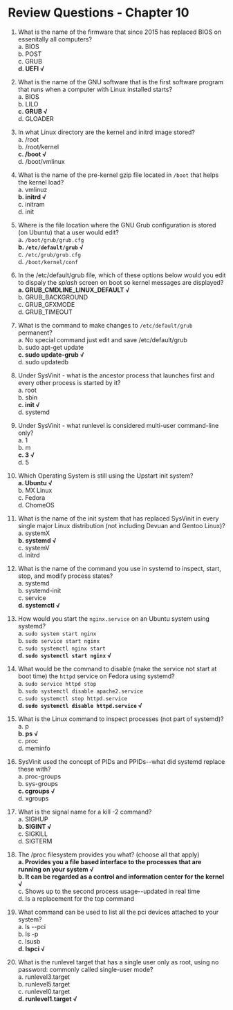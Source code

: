# Review Questions - Chapter 10

1. What is the name of the firmware that since 2015 has replaced BIOS on essenitally all computers?   
a. BIOS   
b. POST   
c. GRUB   
**d. UEFI √**   

2. What is the name of the GNU software that is the first software program that runs when a computer with Linux installed starts?   
a. BIOS    
b. LILO   
**c. GRUB √**   
d. GLOADER   

3. In what Linux directory are the kernel and initrd image stored?    
a. /root   
b. /root/kernel   
**c. /boot √**   
d. /boot/vmlinux    

4. What is the name of the pre-kernel gzip file located in `/boot` that helps the kernel load?   
a. vmlinuz   
**b. initrd √**   
c. initram    
d. init    

5. Where is the file location where the GNU Grub configuration is stored (on Ubuntu) that a user would edit?   
a. `/boot/grub/grub.cfg`    
**b. `/etc/default/grub` √**    
c. `/etc/grub/grub.cfg`    
d. `/boot/kernel/conf`    

6. In the /etc/default/grub file, which of these options below would you edit to dispaly the *splash* screen on boot so kernel messages are displayed?    
**a. GRUB_CMDLINE_LINUX_DEFAULT √**    
b. GRUB_BACKGROUND    
c. GRUB_GFXMODE     
d. GRUB_TIMEOUT     

7. What is the command to make changes to `/etc/default/grub` permanent?    
a. No special command just edit and save /etc/default/grub   
b. sudo apt-get update    
**c. sudo update-grub √**     
d. sudo updatedb    

8. Under SysVinit - what is the ancestor process that launches first and every other process is started by it?     
a. root    
b. sbin     
**c. init √**     
d. systemd     

9. Under SysVinit - what runlevel is considered multi-user command-line only?    
a. 1   
b. m   
**c. 3 √**    
d. 5    

10. Which Operating System is still using the Upstart init system?    
**a. Ubuntu √**    
b. MX Linux     
c. Fedora     
d. ChomeOS     

11. What is the name of the init system that has replaced SysVinit in every single major Linux distribution (not including Devuan and Gentoo Linux)?     
a. systemX    
**b. systemd √**     
c. systemV    
d. initrd    

12. What is the name of the command you use in systemd to inspect, start, stop, and modify process states?    
a. systemd    
b. systemd-init    
c. service    
**d. systemctl √**    

13. How would you start the `nginx.service` on an Ubuntu system using systemd?    
a. `sudo system start nginx`    
b. `sudo service start nginx`     
c. `sudo systemctl nginx start`     
**d. `sudo systemctl start nginx` √**       

14. What would be the command to disable (make the service not start at boot time) the `httpd` service on Fedora using systemd?    
a. `sudo service httpd stop`    
b. `sudo systemctl disable apache2.service`      
c. `sudo systemctl stop httpd.service`      
**d. `sudo systemctl disable httpd.service` √**      

15. What is the Linux command to inspect processes (not part of systemd)?     
a. p    
**b. ps √**     
c. proc     
d. meminfo     

16. SysVinit used the concept of PIDs and PPIDs--what did systemd replace these with?      
a. proc-groups     
b. sys-groups     
**c. cgroups √**     
d. xgroups     

17. What is the signal name for a kill -2 command?    
a. SIGHUP    
**b. SIGINT √**     
c. SIGKILL    
d. SIGTERM     

18. The /proc filesystem provides you what?  (choose all that apply)     
**a. Provides you a file based interface to the processes that are running on your system √**     
**b. It can be regarded as a control and information center for the kernel √**      
c. Shows up to the second process usage--updated in real time      
d. Is a replacement for the top command     

19. What command can be used to list all the pci devices attached to your system?     
a. ls --pci    
b. ls -p     
c. lsusb     
**d. lspci √**     

20. What is the runlevel target that has a single user only as root, using no password: commonly called single-user mode?    
a. runlevel3.target     
b. runlevel5.target     
c. runlevel0.target     
**d. runlevel1.target √**      
